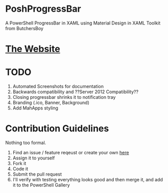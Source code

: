 # PoshProgressBar
A PowerShell ProgressBar in XAML using Material Design in XAML Toolkit from ButchersBoy

# [The Website](http://tiberriver256.github.io/PoshProgressBar/ "The Website")

# TODO

1. Automated Screenshots for documentation
2. Backwards compatibility and ??Server 2012 Compatibility??
3. Closing progressbar shrinks it to notification tray
4. Branding (.ico, Banner, Background)
5. Add MahApps styling


# Contribution Guidelines

Nothing too formal.

1. Find an issue / feature reqeust or create your own [here](https://github.com/Tiberriver256/PoshProgressBar/issues)
2. Assign it to yourself
3. Fork it
4. Code it
5. Submit the pull request
6. I'll verify with testing everything looks good and then merge it, and add it to the PowerShell Gallery
